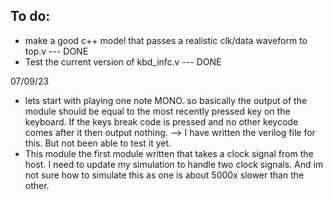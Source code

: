## To do:

- make a good c++ model that passes a realistic clk/data waveform to top.v --- DONE
- Test the current version of kbd_infc.v --- DONE


07/09/23
- lets start with playing one note MONO. so basically the output of the module should be equal to the most recently pressed key on the keyboard. If the keys break code is pressed and no other keycode comes after it then output nothing. --> I have written the verilog file for this. But not been able to test it yet.
- This module the first module written that takes a clock signal from the host. I need to update my simulation to handle two clock signals. And im not sure how to simulate this as one is about 5000x slower than the other.
